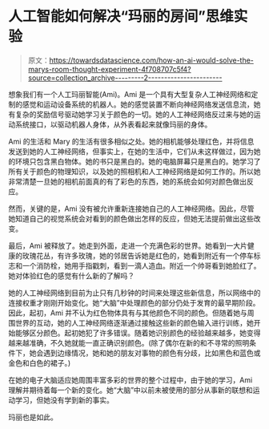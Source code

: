 # 人工智能如何解决“玛丽的房间”思维实验

> 原文：<https://towardsdatascience.com/how-an-ai-would-solve-the-marys-room-thought-experiment-4f708707c5f4?source=collection_archive---------2----------------------->

想象我们有一个人工玛丽智能(Ami)。Ami 是一个具有大型复杂人工神经网络和定制的感觉和运动设备系统的机器人。她的感觉装置不断向神经网络发送信息流，她有复杂的奖励信号驱动她学习关于颜色的一切。她的人工神经网络反过来与她的运动系统接口，以驱动机器人身体，从外表看起来就像玛丽的身体。

Ami 的生活和 Mary 的生活有很多相似之处。她的相机能够处理红色，并将信息发送到她的人工神经网络，但事实上，在她的生活中，它们从未这样做过，因为她的环境只包含黑白物体。她的书只是黑白的。她的电脑屏幕只是黑白的。她学习了所有关于颜色的物理知识，以及她的照相机和人工神经网络是如何工作的。所以她非常清楚一旦她的相机前面真的有了彩色的东西，她的系统会如何对颜色做出反应。

然而，关键的是，Ami 没有被允许重新连接她自己的人工神经网络。因此，尽管她知道自己的视觉系统会对看到的颜色做出怎样的反应，但她无法提前做出这些改变。

最后，Ami 被释放了。她走到外面，走进一个充满色彩的世界。她看到一大片健康的玫瑰花丛，有许多玫瑰，她的邻居告诉她是红色的，她看到附近有一个停车标志和一个消防栓，她用手指戳刺，看到一滴人造血。附近一个帅哥看到她脸红了。她对体验红色的感觉有什么新的了解吗？

她的人工神经网络到目前为止只有几秒钟的时间来处理这些新信息，所以网络中的连接权重才刚刚开始变化。她“大脑”中处理颜色的部分仍处于发育的最早期阶段。因此，起初，Ami 并不认为红色物体具有与其他颜色不同的颜色。但随着她与周围世界的互动，她的人工神经网络逐渐通过接触这些新的颜色输入进行训练，她开始能够区分颜色。起初她犯了许多错误。随着她识别颜色的经验越来越多，她变得越来越准确，不久她就能一直正确识别颜色。(除了偶尔在新的和不寻常的照明条件下，她会遇到边缘情况，她和她的朋友对事物的颜色有分歧，比如黑色和蓝色或金色和白色的裙子。)

在她的电子大脑适应她周围丰富多彩的世界的整个过程中，由于她的学习，Ami 理解并期待着每一个新的变化。她“大脑”中以前未被使用的部分从事新的联想和运动学习，但她没有学到新的事实。

玛丽也是如此。